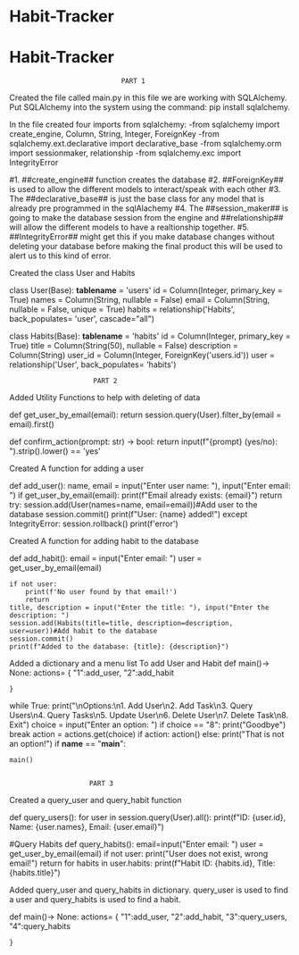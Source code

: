 # Habit-Tracker

# Habit-Tracker
                                PART 1
Created the file called main.py
in this file we are working with SQLAlchemy.
Put SQLAlchemy into the system using the command: pip install sqlalchemy.

In the file created four imports from sqlalchemy: 
-from sqlalchemy import create_engine, Column, String, Integer, ForeignKey
-from sqlalchemy.ext.declarative import declarative_base
-from sqlalchemy.orm import sessionmaker, relationship
-from sqlalchemy.exc import IntegrityError

#1. ##create_engine## function creates the database
#2. ##ForeignKey## is used to allow the different models to interact/speak with each other
#3. The ##declarative_base## is just the base class for any model that is already pre programmed in the sqlAlachemy
#4. The ##session_maker## is going to make the database session from the engine and ##relationship## will allow the different models to have a realtionship together.
#5. ##IntegrityError## might get this if you make database changes without deleting your database before making the final product this will be used to alert us to this kind of error.

Created the class User and Habits

class User(Base):
    __tablename__ = 'users'
    id = Column(Integer, primary_key = True)
    names = Column(String, nullable = False)
    email = Column(String, nullable = False, unique = True) 
    habits = relationship('Habits', back_populates= 'user', cascade="all")

class Habits(Base):
    __tablename__ = 'habits'
    id = Column(Integer, primary_key = True)
    title = Column(String(50), nullable = False)
    description = Column(String)
    user_id = Column(Integer, ForeignKey('users.id'))
    user = relationship('User', back_populates= 'habits')

                         PART 2

Added Utility Functions to help with deleting of data

def get_user_by_email(email):
    return session.query(User).filter_by(email = email).first()

def confirm_action(prompt: str) -> bool:
    return input(f"{prompt} (yes/no): ").strip().lower() == 'yes'

Created A function for adding a user

def add_user():
    name, email = input("Enter user name: "), input("Enter email: ")
    if get_user_by_email(email):
        print(f"Email already exists: {email}")
        return
    try:
        session.add(User(names=name, email=email))#Add user to the database
        session.commit()
        print(f"User: {name} added!")
    except IntegrityError:
        session.rollback()
        print(f'error')

Created A function for adding habit to the database

def add_habit():
    email = input("Enter email: ")
    user = get_user_by_email(email)

    if not user:
        print(f'No user found by that email!')
        return
    title, description = input("Enter the title: "), input("Enter the description: ")
    session.add(Habits(title=title, description=description, user=user))#Add habit to the database
    session.commit()
    print(f"Added to the database: {title}: {description}")

Added a dictionary and a menu list To add User and Habit
def main()-> None:
    actions= {
        "1":add_user,
        "2":add_habit
        
    }

while True:
        print("\nOptions:\n1. Add User\n2. Add Task\n3. Query Users\n4. Query Tasks\n5. Update User\n6. Delete User\n7. Delete Task\n8. Exit")
        choice = input("Enter an option: ")
        if choice == "8":
            print("Goodbye")
            break
        action = actions.get(choice)
        if action:
            action()
        else:
            print("That is not an option!")
if __name__ == "__main__":

    main()


                        PART 3

Created a query_user and query_habit function

def query_users():
    for user in session.query(User).all():
        print(f"ID: {user.id}, Name: {user.names}, Email: {user.email}")

#Query Habits
def query_habits():
    email=input("Enter email: ")
    user = get_user_by_email(email)
    if not user:
        print("User does not exist, wrong email!")
        return
    for habits in user.habits:
        print(f"Habit ID: {habits.id}, Title: {habits.title}")

Added query_user and query_habits in dictionary. query_user is used to find a user and query_habits is used to find a habit.

def main()-> None:
    actions= {
        "1":add_user,
        "2":add_habit,
        "3":query_users,
        "4":query_habits
        
    }
